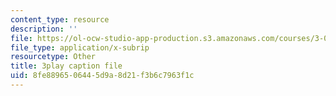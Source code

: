```yaml
---
content_type: resource
description: ''
file: https://ol-ocw-studio-app-production.s3.amazonaws.com/courses/3-091sc-introduction-to-solid-state-chemistry-fall-2010/8fe8896506445d9a8d21f3b6c7963f1c_c_4dDw7iLn8.vtt
file_type: application/x-subrip
resourcetype: Other
title: 3play caption file
uid: 8fe88965-0644-5d9a-8d21-f3b6c7963f1c
---
```

